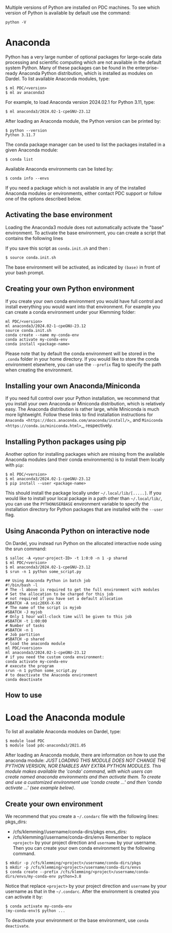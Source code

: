 Multiple versions of Python are installed on PDC machines.
To see which version of Python is available by default use the command:
```
python -V
```

# Anaconda
Python has a very large number of optional packages for
large-scale data processing and scientific computing
which are not available in the default system Python.
Many of these packages can be found in the
enterprise-ready Anaconda Python distribution,
which is installed as modules on Dardel.
To list available Anaconda modules, type:
```
$ ml PDC/<version>
$ ml av anaconda3
```

For example, to load Anaconda version 2024.02.1 for Python 3.11, type:
```
$ ml anaconda3/2024.02-1-cpeGNU-23.12
```

After loading an Anaconda module, the Python version can be printed by:
```
$ python --version
Python 3.11.7
```
The conda package manager can be used to list the packages installed in a given Anaconda module:
```
$ conda list
```
Available Anaconda environments can be listed by:
```
$ conda info --envs
```
If you need a package which is not available in any of the installed Anaconda
modules or environments, either contact PDC support or follow one of the options described below.

## Activating the base environment
Loading the Anaconda3 module does not automatically activate the "base" environment.
To activate the base environment, you can create a script that contains the following
lines

If you save this script as ``conda.init.sh`` and then :
```
$ source conda.init.sh
```
The base environment will be activated, as indicated by ``(base)`` in front of your
bash prompt.

## Creating your own Python environment
If you create your own conda environment you would have full control and
install everything you would want into that environment. For example
you can create a conda environment under your Klemming folder:
```
ml PDC/<version>
ml anaconda3/2024.02-1-cpeGNU-23.12
source conda.init.sh
conda create --name my-conda-env
conda activate my-conda-env
conda install <package-name>
```
Please note that by default the conda environment will be stored in the
``.conda`` folder in your home directory. If you would like to store the conda
environment elsewhere, you can use the ``--prefix`` flag to specify the path
when creating the environment.

## Installing your own Anaconda/Miniconda
If you need full control over your Python installation, we recommend that you
install your own Anaconda or Miniconda distribution, which is
relatively easy. The Anaconda
distribution is rather large, while Miniconda is much more lightweight.
Follow these links to find installation instructions for
`Anaconda <https://docs.anaconda.com/anaconda/install/>`_
and `Miniconda <https://conda.io/miniconda.html>`_, respectively.

## Installing Python packages using pip
Another option for installing packages which are missing from the available Anaconda
modules (and their conda environments) is to install them locally with `pip`:
```
$ ml PDC/<version>
$ ml anaconda3/2024.02-1-cpeGNU-23.12
$ pip install --user <package-name>
```
This should install the package locally under ``~/.local/lib/[.....]``.
If you would like to install your local package in a path other than ``~/.local/lib/``,
you can use the ``PYTHONUSERBASE`` environment variable to specify the installation directory
for Python packages that are installed with the ``--user`` flag.

## Using Anaconda Python on interactive node
On Dardel, you instead run Python on the allocated interactive node using
the srun command:
```
$ salloc -A <your-project-ID> -t 1:0:0 -n 1 -p shared
$ ml PDC/<version>
$ ml anaconda3/2024.02-1-cpeGNU-23.12
$ srun -n 1 python some_script.py
```
```
## Using Anaconda Python in batch job
#!/bin/bash -l
# The -l above is required to get the full environment with modules
# Set the allocation to be charged for this job
# not required if you have set a default allocation
#SBATCH -A snic20XX-X-XX
# The name of the script is myjob
#SBATCH -J myjob
# Only 1 hour wall-clock time will be given to this job
#SBATCH -t 1:00:00
# Number of tasks
#SBATCH -n 1
# Job partition
#SBATCH -p shared
# load the anaconda module
ml PDC/<version>
ml anaconda3/2024.02-1-cpeGNU-23.12
# if you need the custom conda environment:
conda activate my-conda-env
# execute the program
srun -n 1 python some_script.py
# to deactivate the Anaconda environment
conda deactivate
```

## How to use


# Load the Anaconda module
To list all available Anaconda modules on Dardel, type:
```
$ module load PDC
$ module load pdc-anaconda3/2021.05
```
After loading an Anaconda module, there are information on how to use the anaconda module:
*JUST LOADING THIS MODULE DOES *NOT* CHANGE THE PYTHON VERSION, NOR ENABLES
ANY EXTRA PYTHON MODULES. This module makes available the 'conda' command, with which users can create named anaconda environments and then activate them.
To create and use a customized environment use 'conda create ...' and
then 'conda activate ...' (see example below)*.

## Create your own environment
We recommend that you create a ``~/.condarc`` file with the following lines:
pkgs_dirs:
- /cfs/klemming/<project>/username/conda-dirs/pkgs
envs_dirs:
- /cfs/klemming/<project>/username/conda-dirs/envs
Remember to replace ``<project>`` by your project direction and ``username`` by your username.
Then you can create your own conda environment by the following command.
```
$ mkdir -p /cfs/klemming/<project>/username/conda-dirs/pkgs
$ mkdir -p /cfs/klemming/<project>/username/conda-dirs/envs
$ conda create --prefix /cfs/klemming/<project>/username/conda-dirs/envs/my-conda-env python=3.8
```
Notice that replace ``<project>`` by your project direction and ``username`` by your username as that in the ``~/.condarc``.
After the environment is created you can activate it by:
```
$ conda activate my-conda-env
(my-conda-env)$ python ...
```
To deactivate your environment or the base environment, use ``conda deactivate``.

